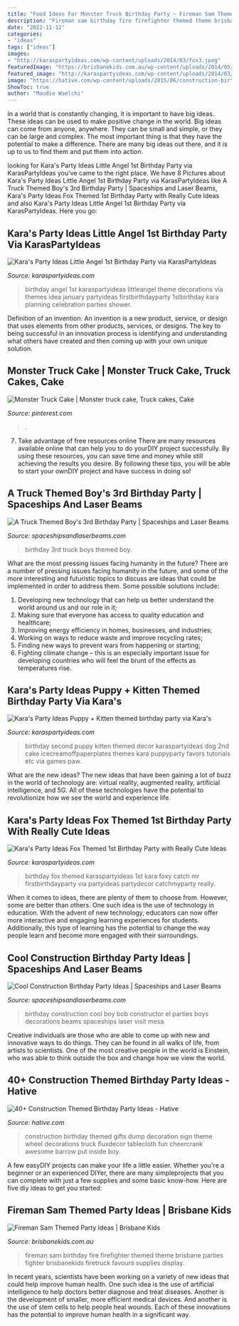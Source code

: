 ```yaml
---
title: "Food Ideas For Monster Truck Birthday Party ~ Fireman Sam Themed Party Ideas"
description: "Fireman sam birthday fire firefighter themed theme brisbane parties fighter brisbanekids firetruck favours supplies display"
date: "2022-11-12"
categories:
- "ideas"
tags: ["ideas"]
images:
- "http://karaspartyideas.com/wp-content/uploads/2014/03/fox3.jpeg"
featuredImage: "https://brisbanekids.com.au/wp-content/uploads/2014/05/1930d2622acb656af58cd967d47e748f.jpg"
featured_image: "http://karaspartyideas.com/wp-content/uploads/2014/03/fox3.jpeg"
image: "https://hative.com/wp-content/uploads/2015/06/construction-birthday-party/13-construction-themed-birthday-party.jpg"
ShowToc: true
author: "Maudie Waelchi"
---
```



In a world that is constantly changing, it is important to have big ideas. These ideas can be used to make positive change in the world. Big ideas can come from anyone, anywhere. They can be small and simple, or they can be large and complex. The most important thing is that they have the potential to make a difference. There are many big ideas out there, and it is up to us to find them and put them into action.

	

		
looking for Kara&#039;s Party Ideas Little Angel 1st Birthday Party via KarasPartyIdeas you've came to the right place. We have 8 Pictures about Kara&#039;s Party Ideas Little Angel 1st Birthday Party via KarasPartyIdeas like A Truck Themed Boy&#039;s 3rd Birthday Party | Spaceships and Laser Beams, Kara&#039;s Party Ideas Fox Themed 1st Birthday Party with Really Cute Ideas and also Kara&#039;s Party Ideas Little Angel 1st Birthday Party via KarasPartyIdeas. Here you go:
		
    
## Kara&#039;s Party Ideas Little Angel 1st Birthday Party Via KarasPartyIdeas

<img loading=lazy src="http://karaspartyideas.com/wp-content/uploads/2015/01/LittleAngel.jpg" onerror="this.onerror=null;this.src='https://tse1.mm.bing.net/th?id=OIP.gF-tH4-CbUn7QHyzjEjUOQHaJ8&amp;pid=15.1';" alt="Kara&#039;s Party Ideas Little Angel 1st Birthday Party via KarasPartyIdeas">

_Source: karaspartyideas.com_

>birthday angel 1st karaspartyideas littleangel theme decorations via themes idea january partyideas firstbirthdayparty 1stbirthday kara planning celebration parties shower. 

	

Definition of an invention:
An invention is a new product, service, or design that uses elements from other products, services, or designs. The key to being successful in an innovation process is identifying and understanding what others have created and then coming up with your own unique solution.

    
## Monster Truck Cake | Monster Truck Cake, Truck Cakes, Cake

<img loading=lazy src="https://i.pinimg.com/originals/c2/86/40/c286409d4bc2abea69aea867bc9d8765.jpg" onerror="this.onerror=null;this.src='https://tse4.mm.bing.net/th?id=OIP.8oM8fjxnSEeLwIpQo_NUYAHaJ4&amp;pid=15.1';" alt="Monster Truck Cake | Monster truck cake, Truck cakes, Cake">

_Source: pinterest.com_

>. 

	

7) Take advantage of free resources online
There are many resources available online that can help you to do yourDIY project successfully. By using these resources, you can save time and money while still achieving the results you desire. By following these tips, you will be able to start your ownDIY project and have success in doing so!

    
## A Truck Themed Boy&#039;s 3rd Birthday Party | Spaceships And Laser Beams

<img loading=lazy src="https://spaceshipsandlaserbeams.com/wp-content/uploads/2015/09/truck-themed-birthday-party-ideas.jpg" onerror="this.onerror=null;this.src='https://tse3.mm.bing.net/th?id=OIP.6jh0HDjtn_sN97P2ihUWIgHaLH&amp;pid=15.1';" alt="A Truck Themed Boy&#039;s 3rd Birthday Party | Spaceships and Laser Beams">

_Source: spaceshipsandlaserbeams.com_

>birthday 3rd truck boys themed boy. 

	

What are the most pressing issues facing humanity in the future?
There are a number of pressing issues facing humanity in the future, and some of the more interesting and futuristic topics to discuss are ideas that could be implemented in order to address them. Some possible solutions include: 
1) Developing new technology that can help us better understand the world around us and our role in it; 
2) Making sure that everyone has access to quality education and healthcare; 
3) Improving energy efficiency in homes, businesses, and industries; 
4) Working on ways to reduce waste and improve recycling rates; 
5) Finding new ways to prevent wars from happening or starting; 
6) Fighting climate change – this is an especially important issue for developing countries who will feel the brunt of the effects as temperatures rise.

    
## Kara&#039;s Party Ideas Puppy + Kitten Themed Birthday Party Via Kara&#039;s

<img loading=lazy src="http://karaspartyideas.com/wp-content/uploads/2014/08/puppy1.jpeg" onerror="this.onerror=null;this.src='https://tse4.mm.bing.net/th?id=OIP.A1uGyuG2HIVSCIWkd0xKLQHaLH&amp;pid=15.1';" alt="Kara&#039;s Party Ideas Puppy + Kitten themed birthday party via Kara&#039;s">

_Source: karaspartyideas.com_

>birthday second puppy kitten themed decor karaspartyideas dog 2nd cake icecreamoffpaperplates themes kara puppyparty favors tutorials etc via games paw. 

	

What are the new ideas?
The new ideas that have been gaining a lot of buzz in the world of technology are: virtual reality, augmented reality, artificial intelligence, and 5G. All of these technologies have the potential to revolutionize how we see the world and experience life.

    
## Kara&#039;s Party Ideas Fox Themed 1st Birthday Party With Really Cute Ideas

<img loading=lazy src="http://karaspartyideas.com/wp-content/uploads/2014/03/fox3.jpeg" onerror="this.onerror=null;this.src='https://tse1.mm.bing.net/th?id=OIP.Ab-_JiC5-2YXod3iFy4ZKwHaKx&amp;pid=15.1';" alt="Kara&#039;s Party Ideas Fox Themed 1st Birthday Party with Really Cute Ideas">

_Source: karaspartyideas.com_

>birthday fox themed karaspartyideas 1st kara foxy catch mr firstbirthdayparty via partyideas partydecor catchmyparty really. 

	

When it comes to ideas, there are plenty of them to choose from. However, some are better than others. One such idea is the use of technology in education. With the advent of new technology, educators can now offer more interactive and engaging learning experiences for students. Additionally, this type of learning has the potential to change the way people learn and become more engaged with their surroundings.

    
## Cool Construction Birthday Party Ideas | Spaceships And Laser Beams

<img loading=lazy src="http://spaceshipsandlaserbeams.com/wp-content/uploads/2015/09/cool-construction-birthday-party-ideas-3944.jpg" onerror="this.onerror=null;this.src='https://tse3.mm.bing.net/th?id=OIP.HCr6737FwegB5EzDRohKhgHaLH&amp;pid=15.1';" alt="Cool Construction Birthday Party Ideas | Spaceships and Laser Beams">

_Source: spaceshipsandlaserbeams.com_

>birthday construction cool boy bob constructor el parties boys decorations beams spaceships laser visit mesa. 

	

Creative individuals are those who are able to come up with new and innovative ways to do things. They can be found in all walks of life, from artists to scientists. One of the most creative people in the world is Einstein, who was able to think outside the box and change how we view the world.

    
## 40+ Construction Themed Birthday Party Ideas - Hative

<img loading=lazy src="https://hative.com/wp-content/uploads/2015/06/construction-birthday-party/13-construction-themed-birthday-party.jpg" onerror="this.onerror=null;this.src='https://tse2.mm.bing.net/th?id=OIP.8Ww-1qSDMjiJ3xzzxVWlVQHaKi&amp;pid=15.1';" alt="40+ Construction Themed Birthday Party Ideas - Hative">

_Source: hative.com_

>construction birthday themed gifts dump decoration sign theme wheel decorations truck fluxdecor tablecloth fun cheercrank awesome barrow put inside boy. 

	

A few easyDIY projects can make your life a little easier. Whether you're a beginner or an experienced DIYer, there are many simpleprojects that you can complete with just a few supplies and some basic know-how. Here are five diy ideas to get you started: 

    
## Fireman Sam Themed Party Ideas | Brisbane Kids

<img loading=lazy src="https://brisbanekids.com.au/wp-content/uploads/2014/05/1930d2622acb656af58cd967d47e748f.jpg" onerror="this.onerror=null;this.src='https://tse3.mm.bing.net/th?id=OIP.xZgYFpPEqAua9WVyxpcthAHaLJ&amp;pid=15.1';" alt="Fireman Sam Themed Party Ideas | Brisbane Kids">

_Source: brisbanekids.com.au_

>fireman sam birthday fire firefighter themed theme brisbane parties fighter brisbanekids firetruck favours supplies display. 

	

In recent years, scientists have been working on a variety of new ideas that could help improve human health. One such idea is the use of artificial intelligence to help doctors better diagnose and treat diseases. Another is the development of smaller, more efficient medical devices. And another is the use of stem cells to help people heal wounds. Each of these innovations has the potential to improve human health in a significant way.

